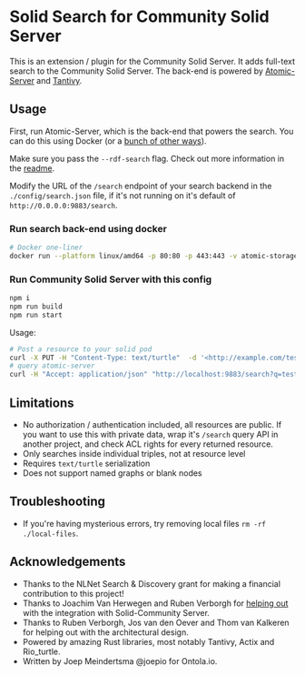 # Solid Search for Community Solid Server

This is an extension / plugin for the Community Solid Server.
It adds full-text search to the Community Solid Server.
The back-end is powered by [Atomic-Server](https://github.com/joepio/atomic-data-rust/) and [Tantivy](https://github.com/quickwit-oss/tantivy).

## Usage

First, run Atomic-Server, which is the back-end that powers the search.
You can do this using Docker (or a [bunch of other ways](https://github.com/joepio/atomic-data-rust/tree/master/server#installation--getting-started)).

Make sure you pass the `--rdf-search` flag.
Check out more information in the [readme](https://github.com/joepio/atomic-data-rust/blob/master/server/rdf-search.md).

Modify the URL of the `/search` endpoint of your search backend in the `./config/search.json` file, if it's not running on it's default of `http://0.0.0.0:9883/search`.

### Run search back-end using docker

```sh
# Docker one-liner
docker run --platform linux/amd64 -p 80:80 -p 443:443 -v atomic-storage:/atomic-storage joepmeneer/atomic-server --rdf-search
```

### Run Community Solid Server with this config

```sh
npm i
npm run build
npm run start
```

Usage:

```sh
# Post a resource to your solid pod
curl -X PUT -H "Content-Type: text/turtle"  -d '<http://example.com/test> <ex:p> "testme".'  http://localhost:3000/myfile.ttl
# query atomic-server
curl -H "Accept: application/json" "http://localhost:9883/search?q=testme"
```

## Limitations

- No authorization / authentication included, all resources are public. If you want to use this with private data, wrap it's `/search` query API in another project, and check ACL rights for every returned resource.
- Only searches inside individual triples, not at resource level
- Requires `text/turtle` serialization
- Does not support named graphs or blank nodes

## Troubleshooting

- If you're having mysterious errors, try removing local files `rm -rf ./local-files`.

## Acknowledgements

- Thanks to the NLNet Search & Discovery grant for making a financial contribution to this project!
- Thanks to Joachim Van Herwegen and Ruben Verborgh for [helping out](https://github.com/CommunitySolidServer/CommunitySolidServer/issues/275) with the integration with Solid-Community Server.
- Thanks to Ruben Verborgh, Jos van den Oever and Thom van Kalkeren for helping out with the architectural design.
- Powered by amazing Rust libraries, most notably Tantivy, Actix and Rio_turtle.
- Written by Joep Meindertsma @joepio for Ontola.io.
